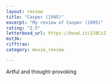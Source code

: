 ```yaml
---
layout: review
title: "Casper (1995)"
excerpt: "My review of Casper (1995)"
rating: "2.5"
letterboxd_url: https://boxd.it/2J8CzZ
mst3k: 
rifftrax: 
category: movie_review

---
```


Artful and thought-provoking